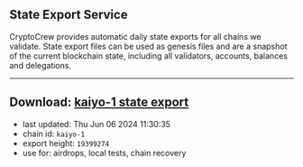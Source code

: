 ## State Export Service
CryptoCrew provides automatic daily state exports for all chains we validate. State export files can be used as genesis files and are a snapshot of the current blockchain state, including all validators, accounts, balances and delegations.

---
**Download: [kaiyo-1 state export](https://dl-eu2.ccvalidators.com/SERVICE/kujira/kaiyo-1_export_19399274.json)**
---

- last updated: Thu Jun 06 2024 11:30:35
- chain id: `kaiyo-1`
- export height: `19399274`
- use for: airdrops, local tests, chain recovery
